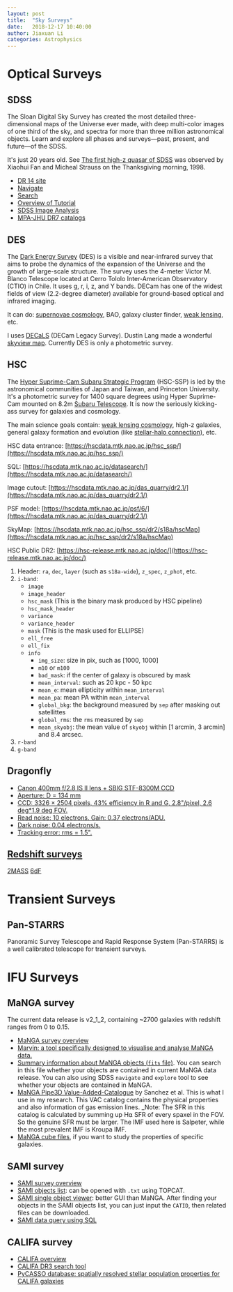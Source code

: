 ```yaml
---
layout: post
title:  "Sky Surveys"
date:   2018-12-17 10:40:00
author: Jiaxuan Li
categories: Astrophysics
---
```


# Optical Surveys

## SDSS
The Sloan Digital Sky Survey has created the most detailed three-dimensional maps of the Universe ever made, with deep multi-color images of one third of the sky, and spectra for more than three million astronomical objects. Learn and explore all phases and surveys—past, present, and future—of the SDSS.

It's just 20 years old. See <a href="https://www.sdss.org/press-releases/sdss20/">
[The first high-z quasar of SDSS](https://twitter.com/sdssurveys/status/994412430167040000?s=21) was observed by Xiaohui Fan and Micheal Strauss on the Thanksgiving morning, 1998. 

- [DR 14 site](http://skyserver.sdss.org/dr14/en/home.aspx)
- [Navigate](http://skyserver.sdss.org/dr14/en/tools/chart/navi.aspx)
- [Search](http://skyserver.sdss.org/dr14/en/tools/search/searchhome.aspx)
- [Overview of Tutorial](https://www.sdss.org/dr12/tutorials/)
- [SDSS Image Analysis](http://shuang-astronomy.wikia.com/wiki/SDSS_Image_Analysis)
- [MPA-JHU DR7 catalogs](https://wwwmpa.mpa-garching.mpg.de/SDSS/DR7/#derived)

## DES
The [Dark Energy Survey](http://www.darkenergysurvey.org/) (DES) is a visible and near-infrared survey that aims to probe the dynamics of the expansion of the Universe and the growth of large-scale structure. The survey uses the 4-meter Victor M. Blanco Telescope located at Cerro Tololo Inter-American Observatory (CTIO) in Chile. It uses g, r, i, z, and Y bands. DECam has one of the widest fields of view (2.2-degree diameter) available for ground-based optical and infrared imaging.

It can do: [supernovae cosmology](https://arxiv.org/abs/1811.02376v1), BAO, galaxy cluster finder, [weak lensing](https://arxiv.org/abs/1708.01530), etc.

I uses [DECaLS](http://legacysurvey.org/decamls/) (DECam Legacy Survey). Dustin Lang made a wonderful [skyview map](http://legacysurvey.org/viewer#IC%20968). Currently DES is only a photometric survey.

## HSC
The [Hyper Suprime-Cam Subaru Strategic Program](https://hsc.mtk.nao.ac.jp/ssp/) (HSC-SSP) is led by the astronomical communities of Japan and Taiwan, and Princeton University. It's a photometric survey for 1400 square degrees using Hyper Suprime-Cam mounted on 8.2m [Subaru Telescope](https://subarutelescope.org). It is now the seriously kicking-ass survey for galaxies and cosmology.

The main science goals contain: [weak lensing cosmology](https://arxiv.org/abs/1809.09148v1), high-z galaxies, general galaxy formation and evolution (like [stellar-halo connection](https://arxiv.org/abs/1811.01139v1)), etc. 

HSC data entrance: [https://hscdata.mtk.nao.ac.jp/hsc_ssp/](https://hscdata.mtk.nao.ac.jp/hsc_ssp/)

SQL: [https://hscdata.mtk.nao.ac.jp/datasearch/](https://hscdata.mtk.nao.ac.jp/datasearch/)

Image cutout: [https://hscdata.mtk.nao.ac.jp/das_quarry/dr2.1/](https://hscdata.mtk.nao.ac.jp/das_quarry/dr2.1/)

PSF model: [https://hscdata.mtk.nao.ac.jp/psf/6/](https://hscdata.mtk.nao.ac.jp/das_quarry/dr2.1/)

SkyMap: [https://hscdata.mtk.nao.ac.jp/hsc_ssp/dr2/s18a/hscMap](https://hscdata.mtk.nao.ac.jp/hsc_ssp/dr2/s18a/hscMap)

HSC Public DR2: [https://hsc-release.mtk.nao.ac.jp/doc/](https://hsc-release.mtk.nao.ac.jp/doc/)

1. Header: `ra`, `dec`, `layer` (such as `s18a-wide`), `z_spec`, `z_phot`, etc.
2. `i-band`: 
   - `image`
   - `image_header`
   - `hsc_mask` (This is the binary mask produced by HSC pipeline)
   - `hsc_mask_header`
   - `variance`
   - `variance_header`
   - `mask` (This is the mask used for ELLIPSE)
   - `ell_free`
   - `ell_fix`
   - `info`
     - `img_size`: size in pix, such as [1000, 1000]
     - `m10` or `m100`
     - `bad_mask`: if the center of galaxy is obscured by mask
     - `mean_interval`: such as 20 kpc - 50 kpc
     - `mean_e`: mean ellipticity within `mean_interval`
     - `mean_pa`: mean PA within `mean_interval`
     - `global_bkg`: the background measured by `sep` after masking out satellittes
     - `global_rms`: the `rms` measured by `sep`
     - `mean_skyobj`: the mean value of `skyobj` within [1 arcmin, 3 arcmin] and 8.4 arcsec.
3. `r-band`
4. `g-band`

## Dragonfly

<a href="http://iopscience.iop.org/article/10.1086/674875/pdf">

- Canon 400mm f/2.8 IS II lens + SBIG STF-8300M CCD
- Aperture: D = 134 mm
- CCD: 3326 × 2504 pixels, 43% efficiency in R and G, 2.8"/pixel, 2.6 deg*1.9 deg FOV.
- Read noise: 10 electrons. Gain: 0.37 electrons/ADU. 
- Dark noise: 0.04 electrons/s.
- Tracking error: rms = 1.5".

## Redshift surveys

[2MASS](https://ui.adsabs.harvard.edu/#abs/2012yCat..21990026H/abstract)
[6dF](https://ui.adsabs.harvard.edu/#abs/2010yCat..73990683J/abstract)

# Transient Surveys
## Pan-STARRS
Panoramic Survey Telescope and Rapid Response System (Pan-STARRS) is a well calibrated telescope for transient surveys.

# IFU Surveys
## MaNGA survey
The current data release is v2_1_2, containing ~2700 galaxies with redshift ranges from 0 to 0.15.
- [MaNGA survey overview](https://www.sdss.org/dr13/manga/)
- [Marvin: a tool specifically designed to visualise and analyse MaNGA data.](https://dr15.sdss.org/marvin/)
- [Summary information about MaNGA objects (`fits` file)](https://data.sdss.org/sas/dr14/manga/spectro/redux/v2_1_2/drpall-v2_1_2.fits). You can search in this file whether your objects are contained in current MaNGA data release. You can also using SDSS `navigate` and `explore` tool to see whether your objects are contained in MaNGA.
- [MaNGA Pipe3D Value-Added-Catalogue](https://www.sdss.org/dr14/data_access/value-added-catalogs/?vac_id=manga-pipe3d-value-added-catalog-spatially-resolved-and-integrated-properties-of-galaxies) by Sanchez et al. This is what I use in my research. This VAC catalog contains the physical properties and also information of gas emission lines. _Note: The SFR in this catalog is calculated by summing up H⍺ SFR of every spaxel in the FOV. So the genuine SFR must be larger. The IMF used here is Salpeter, while the most prevalent IMF is Kroupa IMF.
- [MaNGA cube files](https://data.sdss.org/sas/dr14/manga/spectro/pipe3d/v2_1_2/2.1.2/), if you want to study the properties of specific galaxies.

## SAMI survey
- [SAMI survey overview](https://sami-survey.org)
- [SAMI objects list](https://sami-survey.org/system/files/attachments/403/sami_sel_20140413_v1.9_publiclist): can be opened with `.txt` using TOPCAT. 
- [SAMI single object viewer](https://datacentral.org.au/services/sov/): better GUI than MaNGA. After finding your objects in the SAMI objects list, you can just input the `CATID`, then related files can be downloaded.
- [SAMI data query using SQL](https://datacentral.org.au/services/query/)

## CALIFA survey
- [CALIFA overview](http://califa.caha.es)
- [CALIFA DR3 search tool](http://www.caha.es/CALIFA/public_html/?q=content/califa-3rd-data-release-searching-tool-mac-users)
- [PyCASSO database: spatially resolved stellar population properties for CALIFA galaxies](https://academic.oup.com/mnras/article-abstract/471/3/3727/3979019)